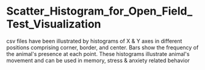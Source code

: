 # Scatter_Histogram_for_Open_Field_Test_Visualization
csv files have been illustrated by histograms of X &amp; Y axes in different positions comprising corner, border, and center. Bars show the frequency of the animal's presence at each point. These histograms illustrate animal's movement and can be used in memory, stress &amp; anxiety related behavior
